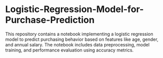# Logistic-Regression-Model-for-Purchase-Prediction
This repository contains a notebook implementing a logistic regression model to predict purchasing behavior based on features like age, gender, and annual salary. The notebook includes data preprocessing, model training, and performance evaluation using accuracy metrics. 
